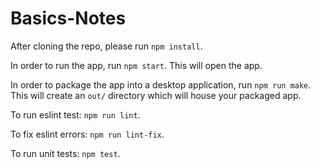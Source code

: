# Basics-Notes

After cloning the repo, please run `npm install`.

In order to run the app, run `npm start`. This will open the app.

In order to package the app into a desktop application, run `npm run make`. This will create an `out/` directory which will house your packaged app.

To run eslint test: `npm run lint`.

To fix eslint errors: `npm run lint-fix`.

To run unit tests: `npm test`.